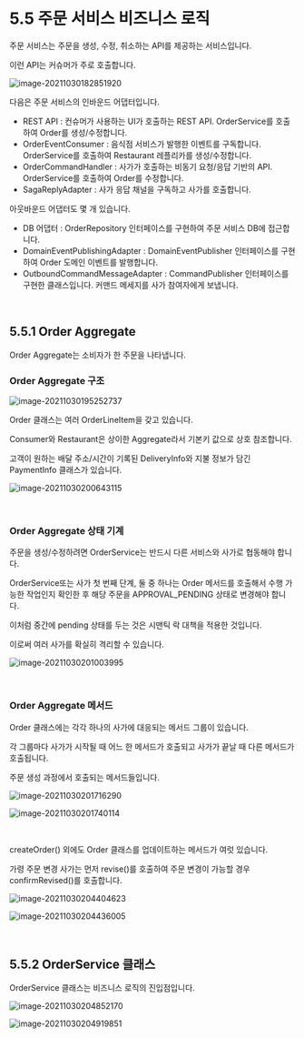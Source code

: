 # 5.5 주문 서비스 비즈니스 로직

주문 서비스는 주문을 생성, 수정, 취소하는 API를 제공하는 서비스입니다.

이런 API는 커슈머가 주로 호출합니다.

![image-20211030182851920](../images/Chapter05/order_service_architecture.png)

다음은 주문 서비스의 인바운드 어댑터입니다.

* REST API : 컨슈머가 사용하는 UI가 호출하는 REST API. OrderService를 호출하여 Order를 생성/수정합니다.
* OrderEventConsumer : 음식점 서비스가 발행한 이벤트를 구독합니다. OrderService를 호출하여 Restaurant 레플리카를 생성/수정합니다.
* OrderCommandHandler : 사가가 호출하는 비동기 요청/응답 기반의 API. OrderService를 호출하여 Order를 수정합니다.
* SagaReplyAdapter : 사가 응답 채널을 구독하고 사가를 호출합니다.



아웃바운드 어댑터도 몇 개 있습니다.

* DB 어댑터 : OrderRepository 인터페이스를 구현하여 주문 서비스 DB에 접근합니다.
* DomainEventPublishingAdapter : DomainEventPublisher 인터페이스를 구현하여 Order 도메인 이벤트를 발행합니다.
* OutboundCommandMessageAdapter : CommandPublisher 인터페이스를 구현한 클래스입니다. 커맨드 메세지를 사가 참여자에게 보냅니다.

<br>

## 5.5.1 Order Aggregate

Order Aggregate는 소비자가 한 주문을 나타냅니다.

### Order Aggregate 구조

![image-20211030195252737](../images/Chapter05/order_aggregate_class_diagram.png)

Order 클래스는 여러 OrderLineItem을 갖고 있습니다.

Consumer와 Restaurant은 상이한 Aggregate라서 기본키 값으로 상호 참조합니다.

고객이 원하는 배달 주소/시간이 기록된 DeliveryInfo와 지불 정보가 담긴 PaymentInfo 클래스가 있습니다.

![image-20211030200643115](../images/Chapter05/order_class_field.png)

<br>

### Order Aggregate 상태 기계

주문을 생성/수정하려면 OrderService는 반드시 다른 서비스와 사가로 협동해야 합니다.

OrderService또는 사가 첫 번째 단계, 둘 중 하나는 Order 메서드를 호출해서 수행 가능한 작업인지 확인한 후 해당 주문을 APPROVAL_PENDING 상태로 변경해야 합니다.

이처럼 중간에 pending 상태를 두는 것은 시맨틱 락 대책을 적용한 것입니다.

이로써 여러 사가를 확실히 격리할 수 있습니다.

![image-20211030201003995](../images/Chapter05/order_aggregate_state_machine.png)

<br>

### Order Aggregate 메서드

Order 클래스에는 각각 하나의 사가에 대응되는 메서드 그룹이 있습니다.

각 그룹마다 사가가 시작될 때 어느 한 메서드가 호출되고 사가가 끝날 때 다른 메서드가 호출됩니다.

주문 생성 과정에서 호출되는 메서드들입니다.

![image-20211030201716290](../images/Chapter05/order_aggregate_method.png)

![image-20211030201740114](../images/Chapter05/order_aggregate_method2.png)

<br>

createOrder() 외에도 Order 클래스를 업데이트하는 메서드가 여럿 있습니다.

가령 주문 변경 사가는 먼저 revise()를 호출하여 주문 변경이 가능할 경우 confirmRevised()를 호출합니다.

![image-20211030204404623](../images/Chapter05/order_class_change_method.png)

![image-20211030204436005](../images/Chapter05/order_class_method2.png)

<br>

## 5.5.2 OrderService 클래스

OrderService 클래스는 비즈니스 로직의 진입점입니다.

![image-20211030204852170](../images/Chapter05/orderservice_method1.png)

![image-20211030204919851](../images/Chapter05/orderservice_method2.png)

